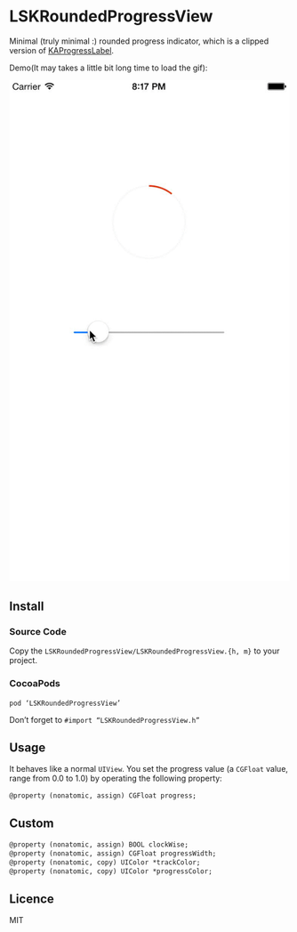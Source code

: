 # LSKRoundedProgressView
Minimal (truly minimal :) rounded progress indicator, which is a clipped version of [KAProgressLabel](https://github.com/kirualex/KAProgressLabel).

Demo(It may takes a little bit long time to load the gif):

![demo.gif](./demo.gif)

## Install
### Source Code
Copy the `LSKRoundedProgressView/LSKRoundedProgressView.{h, m}` to your project.

### CocoaPods

    pod ‘LSKRoundedProgressView’

Don’t forget to `#import “LSKRoundedProgressView.h”`

## Usage
It behaves like a normal `UIView`.
You set the progress value (a `CGFloat` value, range from 0.0 to 1.0) by operating the following property:

    @property (nonatomic, assign) CGFloat progress;


## Custom 

    @property (nonatomic, assign) BOOL clockWise;
    @property (nonatomic, assign) CGFloat progressWidth;
    @property (nonatomic, copy) UIColor *trackColor;
    @property (nonatomic, copy) UIColor *progressColor;

## Licence
MIT
